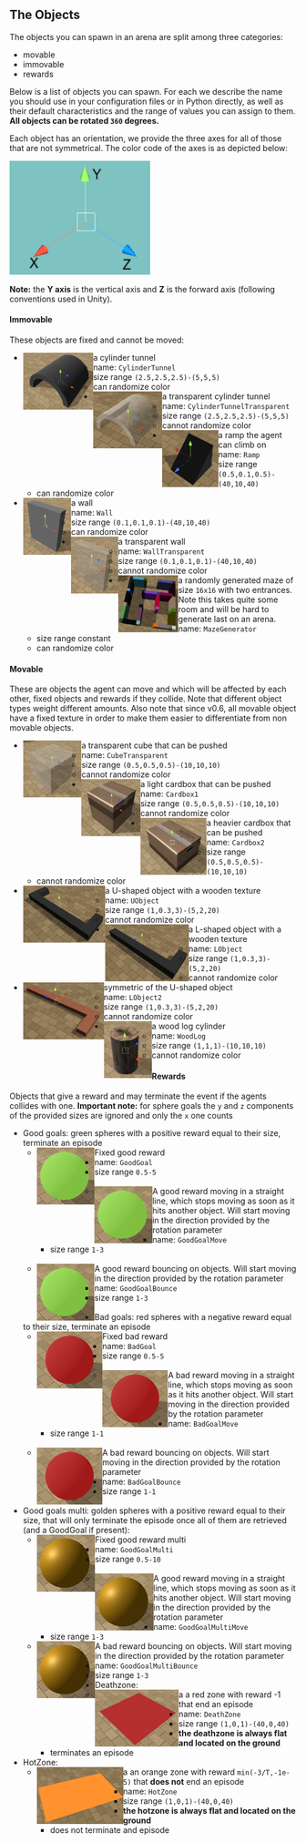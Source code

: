 ## The Objects

The objects you can spawn in an arena are split among three categories:
- movable
- immovable
- rewards

Below is a list of objects you can spawn. For each we describe the name you should use in your configuration files 
or in Python directly, as well as their default characteristics and the range of values you can assign to them. **All objects can be rotated `360` degrees.**

Each object has an orientation, we provide the three axes for all of those that are not symmetrical. The color code of the axes is as depicted below:

<img height="200" src="PrefabsPictures/Referential.png">

**Note:** the **Y axis** is the vertical axis and **Z** is the forward axis (following conventions used in Unity). 

#### Immovable

These objects are fixed and cannot be moved:

- <img align="left" height="100" src="PrefabsPictures/Immovable/CylinderTunnel.png">a cylinder tunnel
    - name: `CylinderTunnel`
    - size range `(2.5,2.5,2.5)-(5,5,5)`
    - can randomize color
- <img align="left" height="100" src="PrefabsPictures/Immovable/CylinderTunnelTransparent.png">a transparent cylinder tunnel
    - name: `CylinderTunnelTransparent`
    - size range `(2.5,2.5,2.5)-(5,5,5)`
    - cannot randomize color
- <img align="left" height="100" src="PrefabsPictures/Immovable/Ramp.png">a ramp the agent can climb on
    - name: `Ramp`
    - size range `(0.5,0.1,0.5)-(40,10,40)`
    - can randomize color
- <img align="left" height="100" src="PrefabsPictures/Immovable/Wall.png">a wall
    - name: `Wall`
    - size range `(0.1,0.1,0.1)-(40,10,40)`
    - can randomize color
- <img align="left" height="100" src="PrefabsPictures/Immovable/WallTransparent.png">a transparent wall
    - name: `WallTransparent`
    - size range `(0.1,0.1,0.1)-(40,10,40)`
    - cannot randomize color
- <img align="left" height="100" src="PrefabsPictures/Immovable/MazeGenerator.png">a randomly generated maze of size 
`16x16` with two entrances. Note this takes quite some room and will be hard to generate last on an arena.
    - name: `MazeGenerator`
    - size range constant
    - can randomize color
    
#### Movable

These are objects the agent can move and which will be affected by each other, fixed objects and rewards if they collide.
Note that different object types weight different amounts. Also note that since v0.6, all movable object have a fixed 
texture in order to make them easier to differentiate from non movable objects.
     

- <img align="left" height="100" src="PrefabsPictures/Movable/CubeTransparent.png">a transparent cube that can be pushed
    - name: `CubeTransparent`
    - size range `(0.5,0.5,0.5)-(10,10,10)`
    - cannot randomize color
- <img align="left" height="100" src="PrefabsPictures/Movable/Cardbox1.png">a light cardbox that can be pushed
    - name: `Cardbox1`
    - size range `(0.5,0.5,0.5)-(10,10,10)`
    - cannot randomize color
- <img align="left" height="100" src="PrefabsPictures/Movable/Cardbox2.png">a heavier cardbox that can be pushed
    - name: `Cardbox2`
    - size range `(0.5,0.5,0.5)-(10,10,10)`
    - cannot randomize color
- <img align="left" height="100" src="PrefabsPictures/Movable/UObject.png">a U-shaped object with a wooden texture
    - name: `UObject`
    - size range `(1,0.3,3)-(5,2,20)`
    - cannot randomize color
- <img align="left" height="100" src="PrefabsPictures/Movable/LObject.png">a L-shaped object with a wooden texture
    - name: `LObject`
    - size range `(1,0.3,3)-(5,2,20)`
    - cannot randomize color
- <img align="left" height="100" src="PrefabsPictures/Movable/LObject2.png">symmetric of the U-shaped object
    - name: `LObject2`
    - size range `(1,0.3,3)-(5,2,20)`
    - cannot randomize color
- <img align="left" height="100" src="PrefabsPictures/Movable/WoodLog.png">a wood log cylinder
    - name: `WoodLog`
    - size range `(1,1,1)-(10,10,10)`
    - cannot randomize color
    
#### Rewards

Objects that give a reward and may terminate the event if the agents collides with one. **Important note:** for sphere goals the `y` and `z` components of the provided sizes are ignored and only the `x` one counts


- Good goals: green spheres with a positive reward equal to their size, terminate an episode
    - <img align="left" height="100" src="PrefabsPictures/Rewards/GoodGoal.png">Fixed good reward
        - name: `GoodGoal`
        - size range `0.5-5`
        <br>
    - <img align="left" height="100" src="PrefabsPictures/Rewards/GoodGoal.png">A good reward moving in a straight line,
     which stops moving as soon as it hits another object. Will start moving in the direction provided by the rotation 
     parameter
        - name: `GoodGoalMove`
        - size range `1-3`
        <br>
    - <img align="left" height="100" src="PrefabsPictures/Rewards/GoodGoal.png">A good reward bouncing on objects. Will
     start moving in the direction provided by the rotation parameter
        - name: `GoodGoalBounce`
        - size range `1-3`
        <br>
- Bad goals: red spheres with a negative reward equal to their size, terminate an episode
    - <img align="left" height="100" src="PrefabsPictures/Rewards/BadGoal.png"> Fixed bad reward
        - name: `BadGoal`
        - size range `0.5-5`
        <br>
    - <img align="left" height="100" src="PrefabsPictures/Rewards/BadGoal.png"> A bad reward moving in a straight line,
     which stops moving as soon as it hits another object. Will start moving in the direction provided by the rotation 
     parameter
        - name: `BadGoalMove`
        - size range `1-1`
        <br>
    - <img align="left" height="100" src="PrefabsPictures/Rewards/BadGoal.png">A bad reward bouncing on objects. Will 
    start moving in the direction provided by the rotation parameter
        - name: `BadGoalBounce`
        - size range `1-1`
        <br>
-  Good goals multi: golden spheres with a positive reward equal to their size, that will only terminate the episode once
 all of them are retrieved (and a GoodGoal if present):
    - <img align="left" height="100" src="PrefabsPictures/Rewards/GoodGoalMulti.png">Fixed good reward multi
        - name: `GoodGoalMulti`
        - size range `0.5-10`
        <br>
    - <img align="left" height="100" src="PrefabsPictures/Rewards/GoodGoalMulti.png">A good reward moving in a straight
     line, which stops moving as soon as it hits another object. Will start moving in the direction provided by the 
     rotation parameter
        - name: `GoodGoalMultiMove`
        - size range `1-3`
    - <img align="left" height="100" src="PrefabsPictures/Rewards/GoodGoalMulti.png">A bad reward bouncing on objects. 
    Will start moving in the direction provided by the rotation parameter
        - name: `GoodGoalMultiBounce`
        - size range `1-3`
- Deathzone: 
    - a <img align="left" height="100" src="PrefabsPictures/Rewards/DeathZone.png">a red zone with reward -1 that end an
    episode
        - name: `DeathZone`
        - size range `(1,0,1)-(40,0,40)`
        - **the deathzone is always flat and located on the ground**
        - terminates an episode
- HotZone: 
    - a <img align="left" height="100" src="PrefabsPictures/Rewards/HotZone.png">an orange zone with reward 
    `min(-3/T,-1e-5)` that **does not** end an episode
        - name: `HotZone`
        - size range `(1,0,1)-(40,0,40)`
        - **the hotzone is always flat and located on the ground**
        - does not terminate and episode
